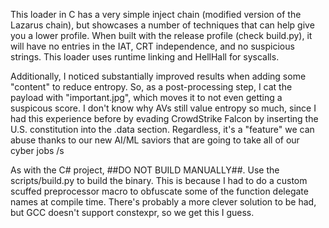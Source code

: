 This loader in C has a very simple inject chain (modified version of the Lazarus chain), but showcases a number of techniques that can help give you a lower profile. When built with the release profile (check build.py), it will have no entries in the IAT, CRT independence, and no suspicious strings. This loader uses runtime linking and HellHall for syscalls.

Additionally, I noticed substantially improved results when adding some "content" to reduce entropy. So, as a post-processing step, I cat the payload with "important.jpg", which moves it to not even getting a suspicous score. I don't know why AVs still value entropy so much, since I had this experience before by evading CrowdStrike Falcon by inserting the U.S. constitution into the .data section. Regardless, it's a "feature" we can abuse thanks to our new AI/ML saviors that are going to take all of our cyber jobs /s

As with the C# project, ##DO NOT BUILD MANUALLY##. Use the scripts/build.py to build the binary. This is because I had to do a custom scuffed preprocessor macro to obfuscate some of the function delegate names at compile time. There's probably a more clever solution to be had, but GCC doesn't support constexpr, so we get this I guess.
